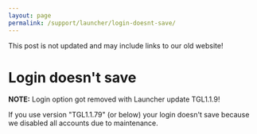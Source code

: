 ```yaml
---
layout: page
permalink: /support/launcher/login-doesnt-save/
---
```


<div class="alert alert-primary" role="alert">
  This post is not updated and may include links to our old website!
</div>

# Login doesn't save

**NOTE:** Login option got removed with Launcher update TGL1.1.9!

If you use version "TGL1.1.79" (or below) your login doesn't save because we disabled all accounts due to maintenance.
